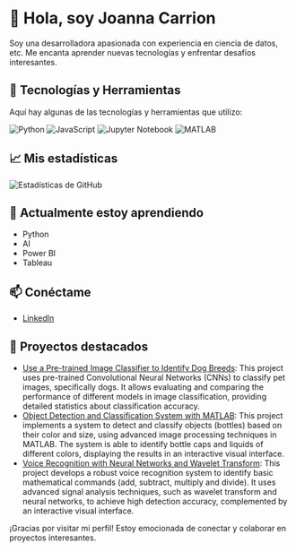 # 👋 Hola, soy Joanna Carrion

Soy una desarrolladora apasionada con experiencia en ciencia de datos, etc. Me encanta aprender nuevas tecnologías y enfrentar desafíos interesantes.

## 🚀 Tecnologías y Herramientas

Aquí hay algunas de las tecnologías y herramientas que utilizo:

![Python](https://img.shields.io/badge/-Python-3776AB?style=flat&logo=python&logoColor=white)
![JavaScript](https://img.shields.io/badge/-JavaScript-F7DF1E?style=flat&logo=javascript&logoColor=black)
![Jupyter Notebook](https://img.shields.io/badge/-Jupyter%20Notebook-F37626?style=flat&logo=jupyter&logoColor=white)
![MATLAB](https://img.shields.io/badge/-MATLAB-EF3B24?style=flat&logo=matlab&logoColor=white)

## 📈 Mis estadísticas

![Estadísticas de GitHub](https://github-readme-stats.vercel.app/api?username=Joanna20Carrion&show_icons=true&theme=radical)

## 🌱 Actualmente estoy aprendiendo

- Python
- AI
- Power BI
- Tableau

## 📫 Conéctame

- [LinkedIn](https://www.linkedin.com/in/joanna-carrion-perez/)

## 📝 Proyectos destacados

- [Use a Pre-trained Image Classifier to Identify Dog Breeds](https://github.com/Joanna20Carrion/Dog-Breed-Classification-Using-Pretrained-Models): This project uses pre-trained Convolutional Neural Networks (CNNs) to classify pet images, specifically dogs. It allows evaluating and comparing the performance of different models in image classification, providing detailed statistics about classification accuracy.
- [Object Detection and Classification System with MATLAB](https://github.com/Joanna20Carrion/Sistema-de-Deteccion-y-Clasificacion-de-Botellas-con-MATLAB): This project implements a system to detect and classify objects (bottles) based on their color and size, using advanced image processing techniques in MATLAB. The system is able to identify bottle caps and liquids of different colors, displaying the results in an interactive visual interface.
- [Voice Recognition with Neural Networks and Wavelet Transform](https://github.com/Joanna20Carrion/Reconocimiento-de-Voz-con-Redes-Neuronales-y-Transformada-Wavelet): This project develops a robust voice recognition system to identify basic mathematical commands (add, subtract, multiply and divide). It uses advanced signal analysis techniques, such as wavelet transform and neural networks, to achieve high detection accuracy, complemented by an interactive visual interface.
  
¡Gracias por visitar mi perfil! Estoy emocionada de conectar y colaborar en proyectos interesantes.
